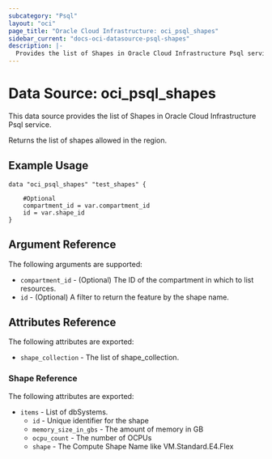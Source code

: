 ```yaml
---
subcategory: "Psql"
layout: "oci"
page_title: "Oracle Cloud Infrastructure: oci_psql_shapes"
sidebar_current: "docs-oci-datasource-psql-shapes"
description: |-
  Provides the list of Shapes in Oracle Cloud Infrastructure Psql service
---
```


# Data Source: oci_psql_shapes
This data source provides the list of Shapes in Oracle Cloud Infrastructure Psql service.

Returns the list of shapes allowed in the region.

## Example Usage

```hcl
data "oci_psql_shapes" "test_shapes" {

	#Optional
	compartment_id = var.compartment_id
	id = var.shape_id
}
```

## Argument Reference

The following arguments are supported:

* `compartment_id` - (Optional) The ID of the compartment in which to list resources.
* `id` - (Optional) A filter to return the feature by the shape name.


## Attributes Reference

The following attributes are exported:

* `shape_collection` - The list of shape_collection.

### Shape Reference

The following attributes are exported:

* `items` - List of dbSystems.
	* `id` - Unique identifier for the shape
	* `memory_size_in_gbs` - The amount of memory in GB
	* `ocpu_count` - The number of OCPUs
	* `shape` - The Compute Shape Name like VM.Standard.E4.Flex

